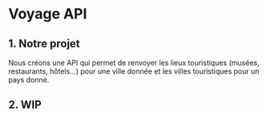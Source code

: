 # Voyage API

## 1. Notre projet

Nous créons une API qui permet de renvoyer les lieux touristiques (musées, restaurants, hôtels...)
pour une ville donnée et les villes touristiques pour un pays donné.

## 2. WIP
